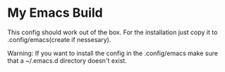 # My Emacs Build
This config should work out of the box. For the installation just copy it to .config/emacs(create if nessesary).

Warning: If you want to install the config in the .config/emacs make sure that a ~/.emacs.d directory doesn't exist.
